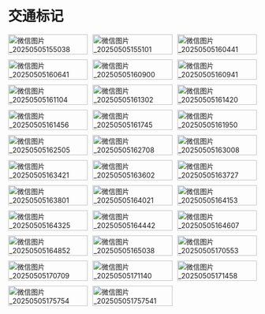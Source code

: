 # 交通标记

<div class="image-grid-responsive">
  <img src="./images/微信图片_20250505155038.jpg" alt="微信图片_20250505155038" style="width: 100%;"/>
  <img src="./images/微信图片_20250505155101.jpg" alt="微信图片_20250505155101" style="width: 100%;"/>
  <img src="./images/微信图片_20250505160441.jpg" alt="微信图片_20250505160441" style="width: 100%;"/>
  <img src="./images/微信图片_20250505160641.jpg" alt="微信图片_20250505160641" style="width: 100%;"/>
  <img src="./images/微信图片_20250505160900.jpg" alt="微信图片_20250505160900" style="width: 100%;"/>
  <img src="./images/微信图片_20250505160941.jpg" alt="微信图片_20250505160941" style="width: 100%;"/>
  <img src="./images/微信图片_20250505161104.jpg" alt="微信图片_20250505161104" style="width: 100%;"/>
  <img src="./images/微信图片_20250505161302.jpg" alt="微信图片_20250505161302" style="width: 100%;"/>
  <img src="./images/微信图片_20250505161420.jpg" alt="微信图片_20250505161420" style="width: 100%;"/>
  <img src="./images/微信图片_20250505161456.jpg" alt="微信图片_20250505161456" style="width: 100%;"/>
  <img src="./images/微信图片_20250505161745.jpg" alt="微信图片_20250505161745" style="width: 100%;"/>
  <img src="./images/微信图片_20250505161950.jpg" alt="微信图片_20250505161950" style="width: 100%;"/>
  <img src="./images/微信图片_20250505162505.png" alt="微信图片_20250505162505" style="width: 100%;"/>
  <img src="./images/微信图片_20250505162708.jpg" alt="微信图片_20250505162708" style="width: 100%;"/>
  <img src="./images/微信图片_20250505163008.jpg" alt="微信图片_20250505163008" style="width: 100%;"/>
  <img src="./images/微信图片_20250505163421.jpg" alt="微信图片_20250505163421" style="width: 100%;"/>
  <img src="./images/微信图片_20250505163602.jpg" alt="微信图片_20250505163602" style="width: 100%;"/>
  <img src="./images/微信图片_20250505163727.jpg" alt="微信图片_20250505163727" style="width: 100%;"/>
  <img src="./images/微信图片_20250505163801.jpg" alt="微信图片_20250505163801" style="width: 100%;"/>
  <img src="./images/微信图片_20250505164021.jpg" alt="微信图片_20250505164021" style="width: 100%;"/>
  <img src="./images/微信图片_20250505164153.jpg" alt="微信图片_20250505164153" style="width: 100%;"/>
  <img src="./images/微信图片_20250505164325.jpg" alt="微信图片_20250505164325" style="width: 100%;"/>
  <img src="./images/微信图片_20250505164442.jpg" alt="微信图片_20250505164442" style="width: 100%;"/>
  <img src="./images/微信图片_20250505164607.jpg" alt="微信图片_20250505164607" style="width: 100%;"/>
  <img src="./images/微信图片_20250505164852.jpg" alt="微信图片_20250505164852" style="width: 100%;"/>
  <img src="./images/微信图片_20250505165038.jpg" alt="微信图片_20250505165038" style="width: 100%;"/>
  <img src="./images/微信图片_20250505170553.jpg" alt="微信图片_20250505170553" style="width: 100%;"/>
  <img src="./images/微信图片_20250505170709.jpg" alt="微信图片_20250505170709" style="width: 100%;"/>
  <img src="./images/微信图片_20250505171140.jpg" alt="微信图片_20250505171140" style="width: 100%;"/>
  <img src="./images/微信图片_20250505171458.jpg" alt="微信图片_20250505171458" style="width: 100%;"/>
  <img src="./images/微信图片_20250505175754.jpg" alt="微信图片_20250505175754" style="width: 100%;"/>
  <img src="./images/微信图片_202505051757541.jpg" alt="微信图片_202505051757541" style="width: 100%;"/>
</div>

<style>
.image-grid-responsive {
  display: grid;
  grid-template-columns: repeat(3, 1fr);
  gap: 10px;
}

@media (max-width: 600px) {
  .image-grid-responsive {
    grid-template-columns: 1fr;
  }
}
</style>